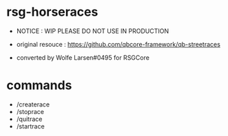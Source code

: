 # rsg-horseraces

- NOTICE : WIP PLEASE DO NOT USE IN PRODUCTION

- original resouce : https://github.com/qbcore-framework/qb-streetraces
- converted by Wolfe Larsen#0495 for RSGCore

# commands
- /createrace <amount>
- /stoprace
- /quitrace
- /startrace
